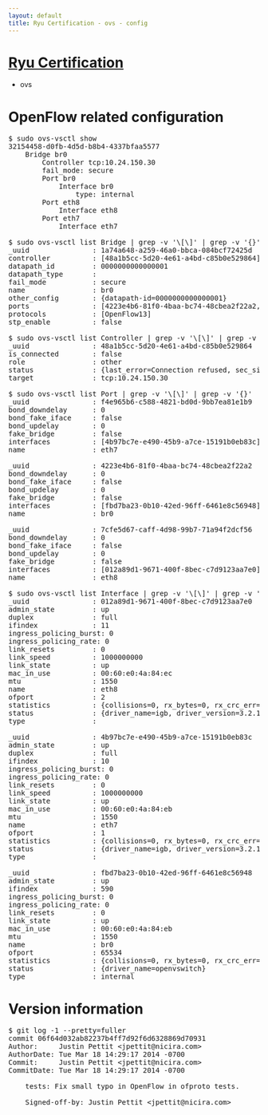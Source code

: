 ```yaml
---
layout: default
title: Ryu Certification - ovs - config
---
```

# [Ryu Certification](http://osrg.github.io/ryu/certification.html)
* ovs 

# OpenFlow related configuration
<pre>
$ sudo ovs-vsctl show
32154458-d0fb-4d5d-b8b4-4337bfaa5577
    Bridge br0
        Controller tcp:10.24.150.30
        fail_mode: secure
        Port br0
            Interface br0
                type: internal
        Port eth8
            Interface eth8
        Port eth7
            Interface eth7

$ sudo ovs-vsctl list Bridge | grep -v '\[\]' | grep -v '{}'
_uuid               : 1a74a648-a259-46a0-bbca-084bcf72425d
controller          : [48a1b5cc-5d20-4e61-a4bd-c85b0e529864]
datapath_id         : 0000000000000001
datapath_type       : 
fail_mode           : secure
name                : br0
other_config        : {datapath-id=0000000000000001}
ports               : [4223e4b6-81f0-4baa-bc74-48cbea2f22a2, 7cfe5d67-caff-4d98-99b7-71a94f2dcf56, f4e965b6-c588-4821-bd0d-9bb7ea81e1b9]
protocols           : [OpenFlow13]
stp_enable          : false

$ sudo ovs-vsctl list Controller | grep -v '\[\]' | grep -v '{}'
_uuid               : 48a1b5cc-5d20-4e61-a4bd-c85b0e529864
is_connected        : false
role                : other
status              : {last_error=Connection refused, sec_since_disconnect=1, state=BACKOFF}
target              : tcp:10.24.150.30

$ sudo ovs-vsctl list Port | grep -v '\[\]' | grep -v '{}'
_uuid               : f4e965b6-c588-4821-bd0d-9bb7ea81e1b9
bond_downdelay      : 0
bond_fake_iface     : false
bond_updelay        : 0
fake_bridge         : false
interfaces          : [4b97bc7e-e490-45b9-a7ce-15191b0eb83c]
name                : eth7

_uuid               : 4223e4b6-81f0-4baa-bc74-48cbea2f22a2
bond_downdelay      : 0
bond_fake_iface     : false
bond_updelay        : 0
fake_bridge         : false
interfaces          : [fbd7ba23-0b10-42ed-96ff-6461e8c56948]
name                : br0

_uuid               : 7cfe5d67-caff-4d98-99b7-71a94f2dcf56
bond_downdelay      : 0
bond_fake_iface     : false
bond_updelay        : 0
fake_bridge         : false
interfaces          : [012a89d1-9671-400f-8bec-c7d9123aa7e0]
name                : eth8

$ sudo ovs-vsctl list Interface | grep -v '\[\]' | grep -v '{}'
_uuid               : 012a89d1-9671-400f-8bec-c7d9123aa7e0
admin_state         : up
duplex              : full
ifindex             : 11
ingress_policing_burst: 0
ingress_policing_rate: 0
link_resets         : 0
link_speed          : 1000000000
link_state          : up
mac_in_use          : 00:60:e0:4a:84:ec
mtu                 : 1550
name                : eth8
ofport              : 2
statistics          : {collisions=0, rx_bytes=0, rx_crc_err=0, rx_dropped=0, rx_errors=0, rx_frame_err=0, rx_over_err=0, rx_packets=0, tx_bytes=0, tx_dropped=0, tx_errors=0, tx_packets=0}
status              : {driver_name=igb, driver_version=3.2.10-k, firmware_version=3.10-0}
type                : 

_uuid               : 4b97bc7e-e490-45b9-a7ce-15191b0eb83c
admin_state         : up
duplex              : full
ifindex             : 10
ingress_policing_burst: 0
ingress_policing_rate: 0
link_resets         : 0
link_speed          : 1000000000
link_state          : up
mac_in_use          : 00:60:e0:4a:84:eb
mtu                 : 1550
name                : eth7
ofport              : 1
statistics          : {collisions=0, rx_bytes=0, rx_crc_err=0, rx_dropped=0, rx_errors=0, rx_frame_err=0, rx_over_err=0, rx_packets=0, tx_bytes=0, tx_dropped=0, tx_errors=0, tx_packets=0}
status              : {driver_name=igb, driver_version=3.2.10-k, firmware_version=3.10-0}
type                : 

_uuid               : fbd7ba23-0b10-42ed-96ff-6461e8c56948
admin_state         : up
ifindex             : 590
ingress_policing_burst: 0
ingress_policing_rate: 0
link_resets         : 0
link_state          : up
mac_in_use          : 00:60:e0:4a:84:eb
mtu                 : 1550
name                : br0
ofport              : 65534
statistics          : {collisions=0, rx_bytes=0, rx_crc_err=0, rx_dropped=0, rx_errors=0, rx_frame_err=0, rx_over_err=0, rx_packets=0, tx_bytes=0, tx_dropped=0, tx_errors=0, tx_packets=0}
status              : {driver_name=openvswitch}
type                : internal
</pre>

# Version information
<pre>
$ git log -1 --pretty=fuller
commit 06f64d032ab82237b4ff7d92f6d6328869d70931
Author:     Justin Pettit &lt;jpettit@nicira.com&gt;
AuthorDate: Tue Mar 18 14:29:17 2014 -0700
Commit:     Justin Pettit &lt;jpettit@nicira.com&gt;
CommitDate: Tue Mar 18 14:29:17 2014 -0700

    tests: Fix small typo in OpenFlow in ofproto tests.
    
    Signed-off-by: Justin Pettit &lt;jpettit@nicira.com&gt;
</pre>
